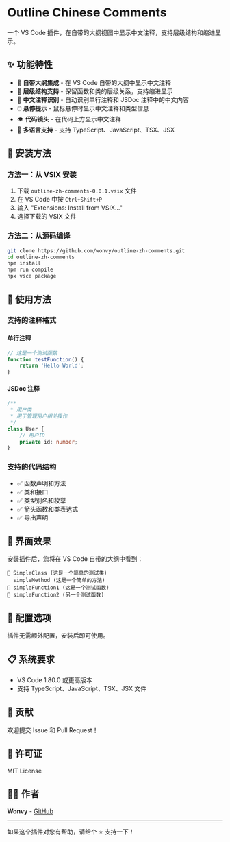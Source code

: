 # Outline Chinese Comments

一个 VS Code 插件，在自带的大纲视图中显示中文注释，支持层级结构和缩进显示。

## ✨ 功能特性

- 🎯 **自带大纲集成** - 在 VS Code 自带的大纲中显示中文注释
- 🌳 **层级结构支持** - 保留函数和类的层级关系，支持缩进显示
- 💬 **中文注释识别** - 自动识别单行注释和 JSDoc 注释中的中文内容
- 🖱️ **悬停提示** - 鼠标悬停时显示中文注释和类型信息
- 👁️ **代码镜头** - 在代码上方显示中文注释
- 🔧 **多语言支持** - 支持 TypeScript、JavaScript、TSX、JSX

## 🚀 安装方法

### 方法一：从 VSIX 安装
1. 下载 `outline-zh-comments-0.0.1.vsix` 文件
2. 在 VS Code 中按 `Ctrl+Shift+P`
3. 输入 "Extensions: Install from VSIX..."
4. 选择下载的 VSIX 文件

### 方法二：从源码编译
```bash
git clone https://github.com/wonvy/outline-zh-comments.git
cd outline-zh-comments
npm install
npm run compile
npx vsce package
```

## 📝 使用方法

### 支持的注释格式

#### 单行注释
```typescript
// 这是一个测试函数
function testFunction() {
    return 'Hello World';
}
```

#### JSDoc 注释
```typescript
/**
 * 用户类
 * 用于管理用户相关操作
 */
class User {
    // 用户ID
    private id: number;
}
```

### 支持的代码结构

- ✅ 函数声明和方法
- ✅ 类和接口
- ✅ 类型别名和枚举
- ✅ 箭头函数和类表达式
- ✅ 导出声明

## 🎨 界面效果

安装插件后，您将在 VS Code 自带的大纲中看到：

```
📄 SimpleClass (这是一个简单的测试类)
  simpleMethod (这是一个简单的方法)
📄 simpleFunction1 (这是一个测试函数)
📄 simpleFunction2 (另一个测试函数)
```

## 🔧 配置选项

插件无需额外配置，安装后即可使用。

## 📋 系统要求

- VS Code 1.80.0 或更高版本
- 支持 TypeScript、JavaScript、TSX、JSX 文件

## 🤝 贡献

欢迎提交 Issue 和 Pull Request！

## 📄 许可证

MIT License

## 👨‍💻 作者

**Wonvy** - [GitHub](https://github.com/wonvy)

---

如果这个插件对您有帮助，请给个 ⭐ 支持一下！ 